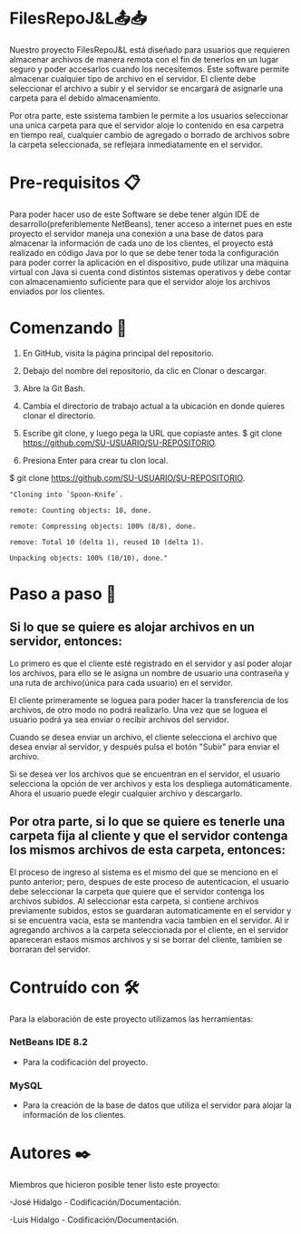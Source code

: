 # FilesRepoJ&L📤📥
Nuestro proyecto FilesRepoJ&L está diseñado para usuarios que requieren almacenar archivos de manera remota con el fin de tenerlos en un lugar seguro y poder accesarlos cuando los necesitemos.
Este software permite almacenar cualquier tipo de archivo en el servidor. El cliente debe seleccionar el archivo a subir y el servidor se encargará de asignarle una carpeta para el debido almacenamiento.

Por otra parte, este ssistema tambien le permite a los usuarios seleccionar una unica carpeta para que el servidor aloje lo contenido en esa carpetra en tiempo real, cualquier cambio de agregado o borrado de archivos sobre la carpeta seleccionada, se reflejara inmediatamente en el servidor.

# Pre-requisitos 📋
Para poder hacer  uso de este Software se debe tener algún IDE de desarrollo(preferiblemente NetBeans), tener acceso a internet pues en este proyecto el servidor maneja una conexión a una base de datos para almacenar la información de cada uno de los clientes, el proyecto está realizado en código Java por lo que se debe tener toda la configuración para poder correr la aplicación en el dispositivo, pude utilizar una máquina virtual con Java si cuenta cond distintos sistemas operativos y debe contar con almacenamiento suficiente para que el servidor aloje los archivos enviados por los clientes.

# Comenzando 🚀

1) En GitHub, visita la página principal del repositorio.
2) Debajo del nombre del repositorio, da clic en Clonar o descargar.
3) Abre la Git Bash.
4) Cambia el directorio de trabajo actual a la ubicación en donde quieres clonar el directorio.
5) Escribe git clone, y luego pega la URL que copiaste antes.
$ git clone https://github.com/SU-USUARIO/SU-REPOSITORIO.

6) Presiona Enter para crear tu clon local.

$ git clone https://github.com/SU-USUARIO/SU-REPOSITORIO.

    "Cloning into `Spoon-Knife`.

    remote: Counting objects: 10, done.

    remote: Compressing objects: 100% (8/8), done.

    remove: Total 10 (delta 1), reused 10 (delta 1).

    Unpacking objects: 100% (10/10), done."

# Paso a paso 🔧
## Si lo que se quiere es alojar archivos en un servidor, entonces:

Lo primero es que el cliente esté registrado en el servidor y así poder alojar los archivos, para ello se le asigna un nombre de usuario una contraseña y una ruta de archivo(única para cada usuario) en el servidor.

El cliente primeramente se  loguea para poder hacer la transferencia de los archivos, de otro modo no podrá realizarlo. Una vez que se loguea el usuario podrá ya sea enviar o recibir archivos del servidor.

Cuando se desea enviar un archivo, el cliente selecciona el archivo que desea enviar al servidor, y después pulsa el botón "Subir" para enviar  el archivo.

Si se desea ver los archivos que se encuentran en el servidor, el usuario selecciona la opción de ver archivos y esta los despliega automáticamente. Ahora el usuario puede elegir cualquier archivo y descargarlo. 

## Por otra parte, si lo que se quiere es tenerle una carpeta fija al cliente y que el servidor contenga los mismos archivos de esta carpeta, entonces:

El proceso de ingreso al sistema es el mismo del que se menciono en el punto anterior; pero, despues de este proceso de autenticacion, el usuario debe seleccionar  la carpeta que quiere que el servidor contenga los archivos subidos. Al seleccionar esta carpeta, si contiene archivos previamente subidos, estos se guardaran automaticamente en el servidor y si se encuentra vacia, esta se mantendra vacia tambien en el servidor. Al ir agregando archivos a la carpeta seleccionada por el cliente, en el servidor apareceran estaos mismos archivos y si se borrar del cliente, tambien se borraran del servidor.


# Contruído con 🛠️

Para la elaboración de este proyecto utilizamos las herramientas:

### NetBeans IDE 8.2 
- Para la codificación del proyecto.
### MySQL 
- Para la creación de la base de datos que utiliza el servidor para alojar la información de los clientes.

# Autores ✒️

Miembros que hicieron posible tener listo este proyecto:

-José Hidalgo  - Codificación/Documentación.

-Luis Hidalgo - Codificación/Documentación.
